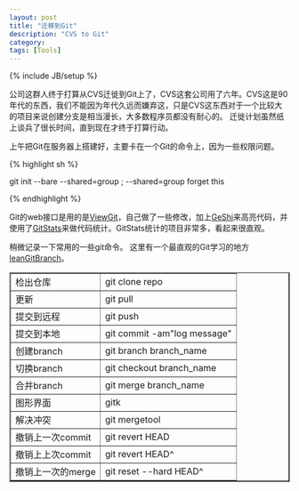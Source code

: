 ```yaml
---
layout: post
title: "迁移到Git"
description: "CVS to Git"
category: 
tags: [Tools]
---
```

{% include JB/setup %}

公司这群人终于打算从CVS迁徙到Git上了，CVS这套公司用了六年。CVS这是90年代的东西，我们不能因为年代久远而嫌弃这，只是CVS这东西对于一个比较大的项目来说创建分支是相当漫长，大多数程序员都没有耐心的。
迁徙计划虽然纸上谈兵了很长时间，直到现在才终于打算行动。

上午把Git在服务器上搭建好，主要卡在一个Git的命令上，因为一些权限问题。

{% highlight sh %}

git init --bare --shared=group ; --shared=group forget this

{% endhighlight %}

Git的web接口是用的是[ViewGit](http://viewgit.fealdia.org/)，自己做了一些修改，加上[GeShi](http://qbnz.com/highlighter/)来高亮代码，并使用了[GitStats](https://github.com/trybeee/GitStats)来做代码统计。GitStats统计的项目非常多，看起来很直观。

稍微记录一下常用的一些git命令。
这里有一个最直观的Git学习的地方[leanGitBranch](http://pcottle.github.io/learnGitBranching/?demo)。

<table border="2" cellpadding="5" align="center">
  <tbody>
<tr>
<td>检出仓库 </td> <td>   git clone repo</td>
</tr>
<tr>
<td> 更新</td>   <td> git pull</td>
<tr>
<td> 提交到远程</td> <td> git push</td>
</tr>
<tr>
<td>提交到本地</td>  <td>git commit -am"log message" </td>
</tr>
<td>创建branch</td>  <td>git branch branch_name</td>
<tr>
<td>切换branch</td>  <td>git checkout branch_name</td>
</tr>
<tr>
<td>合并branch</td>  <td>git merge branch_name</td>
</tr>
<tr>
<td>图形界面</td>         <td> gitk</td>
</tr>
<tr>
<td>解决冲突</td>          <td>git mergetool</td>
</tr>
<tr>
<td>撤销上一次commit</td>  <td>git revert HEAD</td>
</tr>
<tr>
<td>撤销上上次commit</td>  <td>git revert HEAD^ </td>
</tr>
<tr>
<td>撤销上一次的merge</td>  <td>git reset --hard HEAD^</td>
</tr>
</tbody>
</table>



